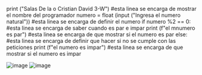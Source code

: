 print ("Salas De la o Cristian David 3-W") #esta linea se encarga de mostrar el nombre del programador
numero = float (input ("Ingresa el numero natural")) #esta linea se encarga de definir el numero 
if numero %2 == 0: #esta linea se encarga de saber cuando es par e impar
    print (f"el mnumero es par") #esta linea se encarga de que mostrar si el numero es par
else: #esta linea se encarga de definir que hacer si no se cumple con las peticiones 
    print (f"el numero es impar") #esta linea se encarga de que mostrar si el numero es impar
    
  ![image](https://github.com/user-attachments/assets/37d0ad0a-d7da-401e-9a62-4c9937c130ac)
![image](https://github.com/user-attachments/assets/1bdfcb93-9a07-4f21-b9e9-301f98965cc3)
